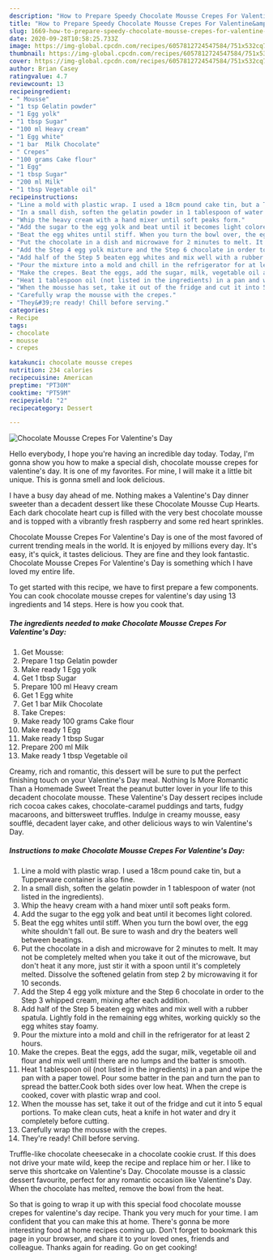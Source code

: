 ```yaml
---
description: "How to Prepare Speedy Chocolate Mousse Crepes For Valentine&amp;#39;s Day"
title: "How to Prepare Speedy Chocolate Mousse Crepes For Valentine&amp;#39;s Day"
slug: 1669-how-to-prepare-speedy-chocolate-mousse-crepes-for-valentine-and-39-s-day
date: 2020-09-28T10:58:25.733Z
image: https://img-global.cpcdn.com/recipes/6057812724547584/751x532cq70/chocolate-mousse-crepes-for-valentines-day-recipe-main-photo.jpg
thumbnail: https://img-global.cpcdn.com/recipes/6057812724547584/751x532cq70/chocolate-mousse-crepes-for-valentines-day-recipe-main-photo.jpg
cover: https://img-global.cpcdn.com/recipes/6057812724547584/751x532cq70/chocolate-mousse-crepes-for-valentines-day-recipe-main-photo.jpg
author: Brian Casey
ratingvalue: 4.7
reviewcount: 13
recipeingredient:
- " Mousse"
- "1 tsp Gelatin powder"
- "1 Egg yolk"
- "1 tbsp Sugar"
- "100 ml Heavy cream"
- "1 Egg white"
- "1 bar  Milk Chocolate"
- " Crepes"
- "100 grams Cake flour"
- "1 Egg"
- "1 tbsp Sugar"
- "200 ml Milk"
- "1 tbsp Vegetable oil"
recipeinstructions:
- "Line a mold with plastic wrap. I used a 18cm pound cake tin, but a Tupperware container is also fine."
- "In a small dish, soften the gelatin powder in 1 tablespoon of water (not listed in the ingredients)."
- "Whip the heavy cream with a hand mixer until soft peaks form."
- "Add the sugar to the egg yolk and beat until it becomes light colored."
- "Beat the egg whites until stiff. When you turn the bowl over, the egg white shouldn&#39;t fall out. Be sure to wash and dry the beaters well between beatings."
- "Put the chocolate in a dish and microwave for 2 minutes to melt. It may not be completely melted when you take it out of the microwave, but don&#39;t heat it any more, just stir it with a spoon until it&#39;s completely melted. Dissolve the softened gelatin from step 2 by microwaving it for 10 seconds."
- "Add the Step 4 egg yolk mixture and the Step 6 chocolate in order to the Step 3 whipped cream, mixing after each addition."
- "Add half of the Step 5 beaten egg whites and mix well with a rubber spatula. Lightly fold in the remaining egg whites, working quickly so the egg whites stay foamy."
- "Pour the mixture into a mold and chill in the refrigerator for at least 2 hours."
- "Make the crepes. Beat the eggs, add the sugar, milk, vegetable oil and flour and mix well until there are no lumps and the batter is smooth."
- "Heat 1 tablespoon oil (not listed in the ingredients) in a pan and wipe the pan with a paper towel. Pour some batter in the pan and turn the pan to spread the batter.Cook both sides over low heat. When the crepe is cooked, cover with plastic wrap and cool."
- "When the mousse has set, take it out of the fridge and cut it into 5 equal portions. To make clean cuts, heat a knife in hot water and dry it completely before cutting."
- "Carefully wrap the mousse with the crepes."
- "They&#39;re ready! Chill before serving."
categories:
- Recipe
tags:
- chocolate
- mousse
- crepes

katakunci: chocolate mousse crepes 
nutrition: 234 calories
recipecuisine: American
preptime: "PT30M"
cooktime: "PT59M"
recipeyield: "2"
recipecategory: Dessert

---
```



![Chocolate Mousse Crepes For Valentine&#39;s Day](https://img-global.cpcdn.com/recipes/6057812724547584/751x532cq70/chocolate-mousse-crepes-for-valentines-day-recipe-main-photo.jpg)

Hello everybody, I hope you're having an incredible day today. Today, I'm gonna show you how to make a special dish, chocolate mousse crepes for valentine&#39;s day. It is one of my favorites. For mine, I will make it a little bit unique. This is gonna smell and look delicious.

I have a busy day ahead of me. Nothing makes a Valentine&#39;s Day dinner sweeter than a decadent dessert like these Chocolate Mousse Cup Hearts. Each dark chocolate heart cup is filled with the very best chocolate mousse and is topped with a vibrantly fresh raspberry and some red heart sprinkles.

Chocolate Mousse Crepes For Valentine&#39;s Day is one of the most favored of current trending meals in the world. It is enjoyed by millions every day. It's easy, it's quick, it tastes delicious. They are fine and they look fantastic. Chocolate Mousse Crepes For Valentine&#39;s Day is something which I have loved my entire life.


To get started with this recipe, we have to first prepare a few components. You can cook chocolate mousse crepes for valentine&#39;s day using 13 ingredients and 14 steps. Here is how you cook that.

<!--inarticleads1-->

##### The ingredients needed to make Chocolate Mousse Crepes For Valentine&#39;s Day:

1. Get  Mousse:
1. Prepare 1 tsp Gelatin powder
1. Make ready 1 Egg yolk
1. Get 1 tbsp Sugar
1. Prepare 100 ml Heavy cream
1. Get 1 Egg white
1. Get 1 bar  Milk Chocolate
1. Take  Crepes:
1. Make ready 100 grams Cake flour
1. Make ready 1 Egg
1. Make ready 1 tbsp Sugar
1. Prepare 200 ml Milk
1. Make ready 1 tbsp Vegetable oil


Creamy, rich and romantic, this dessert will be sure to put the perfect finishing touch on your Valentine&#39;s Day meal. Nothing Is More Romantic Than a Homemade Sweet Treat the peanut butter lover in your life to this decadent chocolate mousse. These Valentine&#39;s Day dessert recipes include rich cocoa cakes cakes, chocolate-caramel puddings and tarts, fudgy macaroons, and bittersweet truffles. Indulge in creamy mousse, easy soufflé, decadent layer cake, and other delicious ways to win Valentine&#39;s Day. 

<!--inarticleads2-->

##### Instructions to make Chocolate Mousse Crepes For Valentine&#39;s Day:

1. Line a mold with plastic wrap. I used a 18cm pound cake tin, but a Tupperware container is also fine.
1. In a small dish, soften the gelatin powder in 1 tablespoon of water (not listed in the ingredients).
1. Whip the heavy cream with a hand mixer until soft peaks form.
1. Add the sugar to the egg yolk and beat until it becomes light colored.
1. Beat the egg whites until stiff. When you turn the bowl over, the egg white shouldn&#39;t fall out. Be sure to wash and dry the beaters well between beatings.
1. Put the chocolate in a dish and microwave for 2 minutes to melt. It may not be completely melted when you take it out of the microwave, but don&#39;t heat it any more, just stir it with a spoon until it&#39;s completely melted. Dissolve the softened gelatin from step 2 by microwaving it for 10 seconds.
1. Add the Step 4 egg yolk mixture and the Step 6 chocolate in order to the Step 3 whipped cream, mixing after each addition.
1. Add half of the Step 5 beaten egg whites and mix well with a rubber spatula. Lightly fold in the remaining egg whites, working quickly so the egg whites stay foamy.
1. Pour the mixture into a mold and chill in the refrigerator for at least 2 hours.
1. Make the crepes. Beat the eggs, add the sugar, milk, vegetable oil and flour and mix well until there are no lumps and the batter is smooth.
1. Heat 1 tablespoon oil (not listed in the ingredients) in a pan and wipe the pan with a paper towel. Pour some batter in the pan and turn the pan to spread the batter.Cook both sides over low heat. When the crepe is cooked, cover with plastic wrap and cool.
1. When the mousse has set, take it out of the fridge and cut it into 5 equal portions. To make clean cuts, heat a knife in hot water and dry it completely before cutting.
1. Carefully wrap the mousse with the crepes.
1. They&#39;re ready! Chill before serving.


Truffle-like chocolate cheesecake in a chocolate cookie crust. If this does not drive your mate wild, keep the recipe and replace him or her. I like to serve this shortcake on Valentine&#39;s Day. Chocolate mousse is a classic dessert favourite, perfect for any romantic occasion like Valentine&#39;s Day. When the chocolate has melted, remove the bowl from the heat. 

So that is going to wrap it up with this special food chocolate mousse crepes for valentine&#39;s day recipe. Thank you very much for your time. I am confident that you can make this at home. There's gonna be more interesting food at home recipes coming up. Don't forget to bookmark this page in your browser, and share it to your loved ones, friends and colleague. Thanks again for reading. Go on get cooking!
